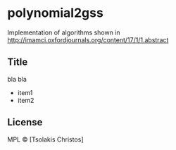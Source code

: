 polynomial2gss
==============

Implementation of algorithms shown in http://imamci.oxfordjournals.org/content/17/1/1.abstract

## Title

bla bla

- item1
- item2



## License

MPL © [Tsolakis Christos]
